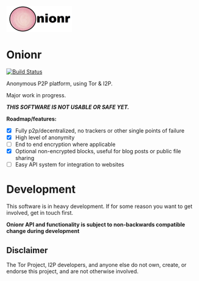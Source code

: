 ![Onionr logo](./docs/onionr-logo.png)

# Onionr

[![Build Status](https://travis-ci.org/beardog108/onionr.svg?branch=master)](https://travis-ci.org/beardog108/onionr)

Anonymous P2P platform, using Tor & I2P.

Major work in progress.

***THIS SOFTWARE IS NOT USABLE OR SAFE YET.***


**Roadmap/features:**

* [X] Fully p2p/decentralized, no trackers or other single points of failure
* [X] High level of anonymity
* [ ] End to end encryption where applicable
* [X] Optional non-encrypted blocks, useful for blog posts or public file sharing
* [ ] Easy API system for integration to websites

# Development

This software is in heavy development. If for some reason you want to get involved, get in touch first.

**Onionr API and functionality is subject to non-backwards compatible change during development**

## Disclaimer

The Tor Project, I2P developers, and anyone else do not own, create, or endorse this project, and are not otherwise involved.
